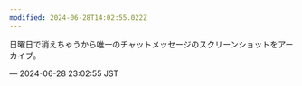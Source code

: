 ```yaml
---
modified: 2024-06-28T14:02:55.022Z
---
```


<p>日曜日で消えちゃうから唯一のチャットメッセージのスクリーンショットをアーカイブ。</p>

&mdash; 2024-06-28 23:02:55 JST

<!-- Original URL: https://mastodon.social/@sakuramochi0/112694616065633020-->
